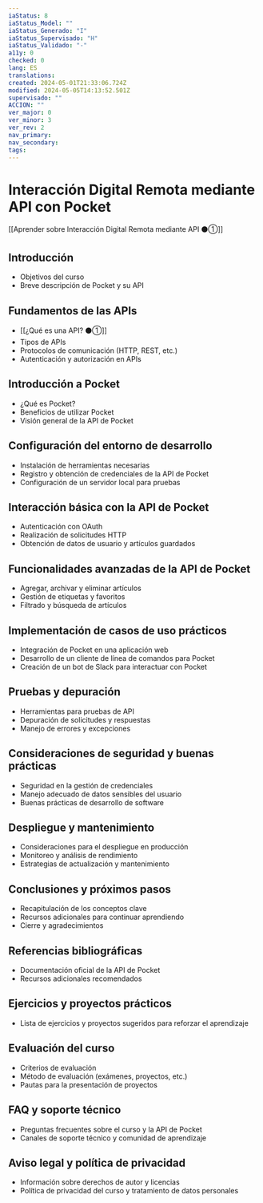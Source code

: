 ```yaml
---
iaStatus: 8
iaStatus_Model: ""
iaStatus_Generado: "I"
iaStatus_Supervisado: "H"
iaStatus_Validado: "-"
a11y: 0
checked: 0
lang: ES
translations: 
created: 2024-05-01T21:33:06.724Z
modified: 2024-05-05T14:13:52.501Z
supervisado: ""
ACCION: ""
ver_major: 0
ver_minor: 3
ver_rev: 2
nav_primary: 
nav_secondary: 
tags:
---
```

# Interacción Digital Remota mediante API con Pocket

[[Aprender sobre Interacción Digital Remota mediante API ⚫①]]

## Introducción
- Objetivos del curso
- Breve descripción de Pocket y su API

## Fundamentos de las APIs
- [[¿Qué es una API? ⚫①]]
- Tipos de APIs
- Protocolos de comunicación (HTTP, REST, etc.)
- Autenticación y autorización en APIs

## Introducción a Pocket
- ¿Qué es Pocket?
- Beneficios de utilizar Pocket
- Visión general de la API de Pocket

## Configuración del entorno de desarrollo
- Instalación de herramientas necesarias
- Registro y obtención de credenciales de la API de Pocket
- Configuración de un servidor local para pruebas

## Interacción básica con la API de Pocket
- Autenticación con OAuth
- Realización de solicitudes HTTP
- Obtención de datos de usuario y artículos guardados

## Funcionalidades avanzadas de la API de Pocket
- Agregar, archivar y eliminar artículos
- Gestión de etiquetas y favoritos
- Filtrado y búsqueda de artículos

## Implementación de casos de uso prácticos
- Integración de Pocket en una aplicación web
- Desarrollo de un cliente de línea de comandos para Pocket
- Creación de un bot de Slack para interactuar con Pocket

## Pruebas y depuración
- Herramientas para pruebas de API
- Depuración de solicitudes y respuestas
- Manejo de errores y excepciones

## Consideraciones de seguridad y buenas prácticas
- Seguridad en la gestión de credenciales
- Manejo adecuado de datos sensibles del usuario
- Buenas prácticas de desarrollo de software

## Despliegue y mantenimiento
- Consideraciones para el despliegue en producción
- Monitoreo y análisis de rendimiento
- Estrategias de actualización y mantenimiento

## Conclusiones y próximos pasos
- Recapitulación de los conceptos clave
- Recursos adicionales para continuar aprendiendo
- Cierre y agradecimientos

## Referencias bibliográficas
- Documentación oficial de la API de Pocket
- Recursos adicionales recomendados

## Ejercicios y proyectos prácticos
- Lista de ejercicios y proyectos sugeridos para reforzar el aprendizaje

## Evaluación del curso
- Criterios de evaluación
- Método de evaluación (exámenes, proyectos, etc.)
- Pautas para la presentación de proyectos

## FAQ y soporte técnico
- Preguntas frecuentes sobre el curso y la API de Pocket
- Canales de soporte técnico y comunidad de aprendizaje

## Aviso legal y política de privacidad
- Información sobre derechos de autor y licencias
- Política de privacidad del curso y tratamiento de datos personales
